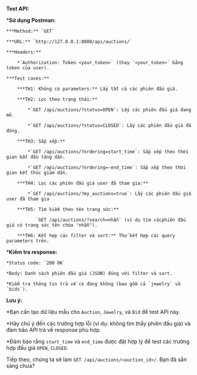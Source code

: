 **Test API:**

***Sử dụng Postman:**

    ***Method:** `GET`

    ***URL:** `http://127.0.0.1:8000/api/auctions/`

    ***Headers:**

        *`Authorization: Token <your_token>` (thay `<your_token>` bằng token của user).

    ***Test cases:**

        ***TH1: Không có parameters:** Lấy tất cả các phiên đấu giá.

        ***TH2: Lọc theo trạng thái:**

            *`GET /api/auctions/?status=OPEN`: Lấy các phiên đấu giá đang mở.

            *`GET /api/auctions/?status=CLOSED`: Lấy các phiên đấu giá đã đóng.

        ***TH3: Sắp xếp:**

            *`GET /api/auctions/?ordering=start_time`: Sắp xếp theo thời gian bắt đầu tăng dần.

            *`GET /api/auctions/?ordering=-end_time`: Sắp xếp theo thời gian kết thúc giảm dần.

        ***TH4: Lọc các phiên đấu giá user đã tham gia:**

            *`GET /api/auctions/?my_auctions=true`: Lấy các phiên đấu giá user đã tham gia

        ***TH5: Tìm kiếm theo tên trang sức:**

               `GET /api/auctions/?search=nhẫn` (ví dụ tìm cácphiên đấu giá có trang sức tên chứa "nhẫn").

        ***TH6: Kết hợp các filter và sort:** Thử kết hợp các query parameters trên.
***Kiểm tra response:**

    *Status code: `200 OK`

    *Body: Danh sách phiên đấu giá (JSON) đúng với filter và sort.

    *Kiểm tra thông tin trả về có đúng không (bao gồm cả `jewelry` và `bids`).

**Lưu ý:**

*Bạn cần tạo dữ liệu mẫu cho `Auction`, `Jewelry`, và `Bid` để test API này.

*Hãy chú ý đến các trường hợp lỗi (ví dụ: không tìm thấy phiên đấu giá) và đảm bảo API trả về response phù hợp.

*Đảm bảo rằng `start_time` và `end_time` được đặt hợp lý để test các trường hợp đấu giá `OPEN`, `CLOSED`.

Tiếp theo, chúng ta sẽ làm `GET /api/auctions/<auction_id>/`. Bạn đã sẵn sàng chưa?
